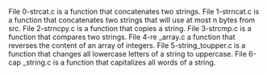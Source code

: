 File 0-strcat.c is a function that concatenates two strings.
File 1-strncat.c is a function that concatenates two strings that will use at most n bytes from src.
File 2-strncpy.c is a function that copies a string.
File 3-strcmp.c is a function that compares two strings.
File 4-re _array.c a function that reverses the content of an array of integers.
File 5-string_toupper.c is a function that changes all lowercase letters of a string to uppercase.
File 6-cap _string.c is a function that capitalizes all words of a string.


